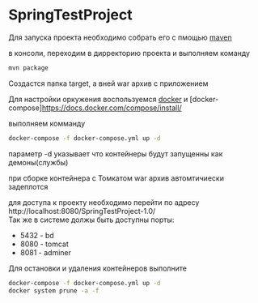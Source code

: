 # SpringTestProject
Для запуска проекта необходимо собрать его с пмощью [maven](https://www.apache-maven.ru/install.html)

в консоли, переходим в дирректорию проекта и выполняем команду
  ```bash
  mvn package
  ```
Создастся папка target, а вней war архив с приложением

Для настройки оркужения воспользуемся [docker](https://docs.docker.com/install/) и [docker-compose]https://docs.docker.com/compose/install/

выполняем комманду

  ```bash
  docker-compose -f docker-compose.yml up -d
  ```
параметр -d указывает что контейнеры будут запущенны как демоны(службы)
  
при сборке контейнера с Томкатом war архив автомтичиески задеплотся
  
для доступа к проекту необходимо перейти по адресу http://localhost:8080/SpringTestProject-1.0/  
  Так же в системе должы быть доступны порты: 
  * 5432 - bd 
  * 8080 - tomcat
  * 8081 - adminer

Для остановки и удаления контейнеров выполните
  ```bash
  docker-compose -f docker-compose.yml up -d
  docker system prune -a -f
  ```
